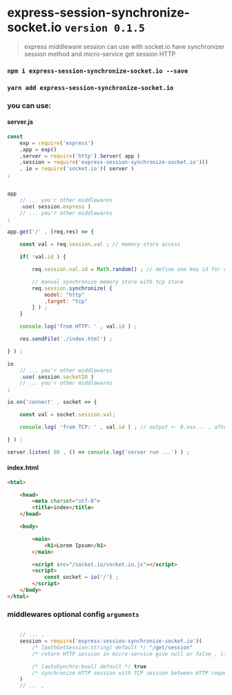 # express-session-synchronize-socket.io `version 0.1.5`
> express middleware session can use with socket.io have synchronizer session method and micro-service get session HTTP

### `npm i express-session-synchronize-socket.io --save`
### `yarn add express-session-synchronize-socket.io`

### you can use:

#### server.js
```javascript
const
    exp = require('express')
    ,app = exp()
    ,server = require('http').Server( app )
    ,session = require('express-session-synchronize-socket.io')()
    , io = require('socket.io')( server )
;


app
    // ... you'r other middlewares
    .use( session.express )
    // ... you'r other middlewares
;

app.get('/' , (req,res) => {

    const val = req.session.val ; // memory store access

    if( !val.id ) {

        req.session.val.id = Math.random() ; // define one key id for current session

        // manual synchronize memory store with tcp store
        req.session.synchronize( {
            model: "http"
            ,target: "tcp"
        } ) ;
    }

    console.log('from HTTP: ' , val.id ) ;

    res.sendFile('./index.html') ;

} ) ;

io
    // ... you'r other middlewares
    .use( session.socketIO )
    // ... you'r other middlewares
;

io.on('connect' , socket => {

    const val = socket.session.val;

    console.log( 'from TCP: ' , val.id ) ; // output <- 0.xxx... , after request on "/" ,  because HTTP controller have synchronize memory strore

} ) ;

server.listen( 80 , () => console.log('server run ...') ) ;
```

#### index.html
```html
<html>

    <head>
        <meta charset="utf-8">
        <title>index</title>
    </head>

    <body>

        <main>
            <h1>Lorem Ipsum</h1>
        </main>

        <script src="/socket.io/socket.io.js"></script>
        <script>
            const socket = io('/') ;
        </script>
    </body>
</html>
```

### middlewares optional config `arguments`
```javascript

    // ... ,
    session = require('express-session-synchronize-socket.io')(
        /* [pathGetSession:string] default */ "/get/session"
        /* return HTTP session in micro-service give null or false , if you want an manual control  */

        /* [autoSynchro:bool] default */ true
        /* synchronize HTTP session with TCP session between HTTP request you can manual use synchonize session */
    )
    // ... ,

```
